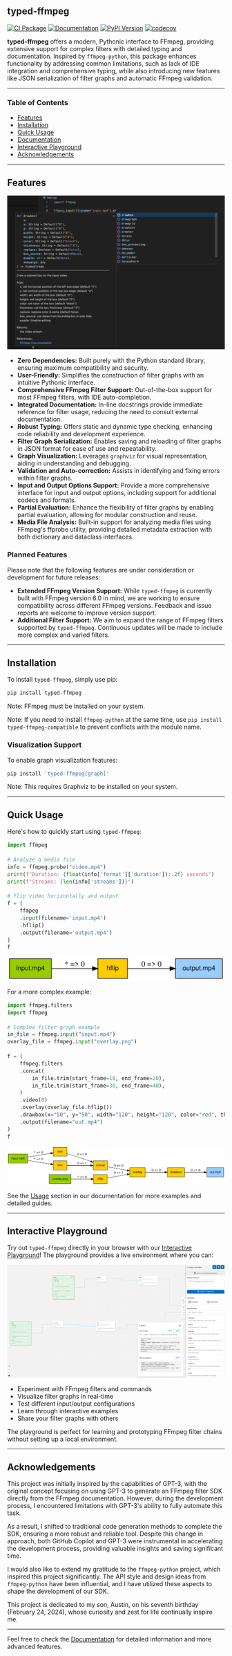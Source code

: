 ## typed-ffmpeg

[![CI Package](https://github.com/livingbio/typed-ffmpeg/actions/workflows/ci-package.yml/badge.svg)](https://github.com/livingbio/typed-ffmpeg/actions?query=workflow%3Aci-package)
[![Documentation](https://img.shields.io/badge/docs-mkdocs%20material-blue.svg?style=flat)](https://livingbio.github.io/typed-ffmpeg/)
[![PyPI Version](https://img.shields.io/pypi/v/typed-ffmpeg.svg)](https://pypi.org/project/typed-ffmpeg/)
[![codecov](https://codecov.io/gh/livingbio/typed-ffmpeg/graph/badge.svg?token=B95PR629LP)](https://codecov.io/gh/livingbio/typed-ffmpeg)

**typed-ffmpeg** offers a modern, Pythonic interface to FFmpeg, providing extensive support for complex filters with detailed typing and documentation. Inspired by `ffmpeg-python`, this package enhances functionality by addressing common limitations, such as lack of IDE integration and comprehensive typing, while also introducing new features like JSON serialization of filter graphs and automatic FFmpeg validation.

---

### Table of Contents

- [Features](#features)
- [Installation](#installation)
- [Quick Usage](#quick-usage)
- [Documentation](https://livingbio.github.io/typed-ffmpeg/)
- [Interactive Playground](#interactive-playground)
- [Acknowledgements](#acknowledgements)

---

## Features

![typed-ffmpeg](https://raw.githubusercontent.com/livingbio/typed-ffmpeg/main/docs/media/autocomplete.png)


- **Zero Dependencies:** Built purely with the Python standard library, ensuring maximum compatibility and security.
- **User-Friendly:** Simplifies the construction of filter graphs with an intuitive Pythonic interface.
- **Comprehensive FFmpeg Filter Support:** Out-of-the-box support for most FFmpeg filters, with IDE auto-completion.
- **Integrated Documentation:** In-line docstrings provide immediate reference for filter usage, reducing the need to consult external documentation.
- **Robust Typing:** Offers static and dynamic type checking, enhancing code reliability and development experience.
- **Filter Graph Serialization:** Enables saving and reloading of filter graphs in JSON format for ease of use and repeatability.
- **Graph Visualization:** Leverages `graphviz` for visual representation, aiding in understanding and debugging.
- **Validation and Auto-correction:** Assists in identifying and fixing errors within filter graphs.
- **Input and Output Options Support:** Provide a more comprehensive interface for input and output options, including support for additional codecs and formats.
- **Partial Evaluation:** Enhance the flexibility of filter graphs by enabling partial evaluation, allowing for modular construction and reuse.
- **Media File Analysis:** Built-in support for analyzing media files using FFmpeg's ffprobe utility, providing detailed metadata extraction with both dictionary and dataclass interfaces.

### Planned Features

Please note that the following features are under consideration or development for future releases:

- **Extended FFmpeg Version Support:** While `typed-ffmpeg` is currently built with FFmpeg version 6.0 in mind, we are working to ensure compatibility across different FFmpeg versions. Feedback and issue reports are welcome to improve version support.
- **Additional Filter Support:** We aim to expand the range of FFmpeg filters supported by `typed-ffmpeg`. Continuous updates will be made to include more complex and varied filters.

---

## Installation

To install `typed-ffmpeg`, simply use pip:

```bash
pip install typed-ffmpeg
```

Note: FFmpeg must be installed on your system.

Note: If you need to install `ffmpeg-python` at the same time, use `pip install typed-ffmpeg-compatible` to prevent conflicts with the module name.​

### Visualization Support

To enable graph visualization features:

```bash
pip install 'typed-ffmpeg[graph]'
```

Note: This requires Graphviz to be installed on your system.

---

## Quick Usage

Here's how to quickly start using `typed-ffmpeg`:

```python
import ffmpeg

# Analyze a media file
info = ffmpeg.probe("video.mp4")
print(f"Duration: {float(info['format']['duration']):.2f} seconds")
print(f"Streams: {len(info['streams'])}")

# Flip video horizontally and output
f = (
    ffmpeg
    .input(filename='input.mp4')
    .hflip()
    .output(filename='output.mp4')
)
f
```





![svg](https://raw.githubusercontent.com/livingbio/typed-ffmpeg/main/docs/media/README_files/README_1_0.svg)




For a more complex example:



```python
import ffmpeg.filters
import ffmpeg

# Complex filter graph example
in_file = ffmpeg.input("input.mp4")
overlay_file = ffmpeg.input("overlay.png")

f = (
    ffmpeg.filters
    .concat(
        in_file.trim(start_frame=10, end_frame=20),
        in_file.trim(start_frame=30, end_frame=40),
    )
    .video(0)
    .overlay(overlay_file.hflip())
    .drawbox(x="50", y="50", width="120", height="120", color="red", thickness="5")
    .output(filename="out.mp4")
)
f
```





![svg](https://raw.githubusercontent.com/livingbio/typed-ffmpeg/main/docs/media/README_files/README_3_0.svg)




See the [Usage](https://livingbio.github.io/typed-ffmpeg/usage/typed/) section in our documentation for more examples and detailed guides.

---

## Interactive Playground

Try out `typed-ffmpeg` directly in your browser with our [Interactive Playground](https://livingbio.github.io/typed-ffmpeg-playground/)! The playground provides a live environment where you can:

![Interactive Playground](https://raw.githubusercontent.com/livingbio/typed-ffmpeg/main/docs/media/playground-screenshot.png)

- Experiment with FFmpeg filters and commands
- Visualize filter graphs in real-time
- Test different input/output configurations
- Learn through interactive examples
- Share your filter graphs with others

The playground is perfect for learning and prototyping FFmpeg filter chains without setting up a local environment.

---

## Acknowledgements

This project was initially inspired by the capabilities of GPT-3, with the original concept focusing on using GPT-3 to generate an FFmpeg filter SDK directly from the FFmpeg documentation. However, during the development process, I encountered limitations with GPT-3's ability to fully automate this task.

As a result, I shifted to traditional code generation methods to complete the SDK, ensuring a more robust and reliable tool. Despite this change in approach, both GitHub Copilot and GPT-3 were instrumental in accelerating the development process, providing valuable insights and saving significant time.

I would also like to extend my gratitude to the `ffmpeg-python` project, which inspired this project significantly. The API style and design ideas from `ffmpeg-python` have been influential, and I have utilized these aspects to shape the development of our SDK.

This project is dedicated to my son, Austin, on his seventh birthday (February 24, 2024), whose curiosity and zest for life continually inspire me.

---

Feel free to check the [Documentation](https://livingbio.github.io/typed-ffmpeg/) for detailed information and more advanced features.
